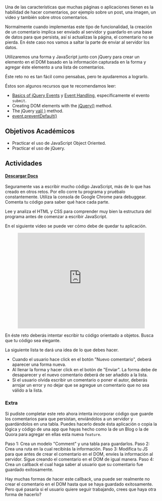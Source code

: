 Una de las características que muchas páginas o aplicaciones tienen es la habilidad de hacer comentarios, por ejemplo sobre un post, una imagen, un video y también sobre otros comentarios.

Normalmente cuando implementas este tipo de funcionalidad, la creación de un comentario implica ser enviado al servidor y guardarlo en una base de datos para que persista, así si actualizas la página, el comentario no se pierda. En éste caso nos vamos a saltar la parte de enviar al servidor los datos.

Utilizaremos una forma y JavaScript junto con jQuery para crear un elemento en el DOM basado en la información capturada en la forma y agregar éste elemento a una lista de comentarios.

Éste reto no es tan fácil como pensabas, pero te ayudaremos a lograrlo.

Éstos son algunos recursos que te recomendamos leer:

- [Basics of jQuery Events](http://learn.jquery.com/events/event-basics/) y [Event Handling](http://learn.jquery.com/events/handling-events/), específicamente el evento `submit`.
- Creating DOM elements with the [jQuery()](http://api.jquery.com/jQuery/#jQuery2) method.
- The jQuery [val( )](http://api.jquery.com/val/) method.
- [event.preventDefault()](http://api.jquery.com/event.preventDefault/)

## Objetivos Académicos

- Practicar el uso de JavaScript Object Oriented.
- Practicar el uso de jQuery.

## Actividades
#### [Descargar Docs](https://drive.google.com/open?id=0ByUoGI7lHNH8YlBhckxRQm5ZdVk)

Seguramente vas a escribir mucho código JavaScript, más de lo que has creado en otros retos. Por ello corre tu programa y pruébalo constantemente. Utiliza la consola de Google Chrome para debuggear. Comenta tu código para saber qué hace cada parte.

Lee y analiza el HTML y CSS para comprender muy bien la estructura del programa antes de comenzar a escribir JavaScript.

En el siguiente video se puede ver cómo debe de quedar tu aplicación.

<center>
    <iframe width="420" height="315" src="https://www.youtube.com/embed/9166FJsgc7g" frameborder="0" allowfullscreen></iframe>
</center>

En éste reto deberás intentar escribir tu código orientado a objetos. Busca que tu código sea elegante.

La siguiente lista te dará una idea de lo que debes hacer.

- Cuando el usuario hace click en el botón "Nuevo comentario", deberá aparecer una forma nueva.
- Al llenar la forma y hacer click en el botón de "Enviar". La forma debe de desaparecer y el nuevo comentario deberá de ser añadido a la lista.
- Si el usuario olvida escribir un comentario o poner el autor, deberás arrojar un error y no dejar que se agregue un comentario que no sea válido a la lista.

### Extra

Si pudiste completar este reto ahora intenta incorporar código que guarde los comentarios para que persistan, enviándolos a un servidor y guardándolos en una tabla. Puedes hacerlo desde ésta aplicación o copia la lógica y código de una app que hayas hecho como la de un Blog o la de Quora para agregar en ellas esta nueva `feature`.

Paso 1: Crea un modelo "Comment" y una tabla para guardarlos.
Paso 2: Crea una ruta en la cual recibirás la información.
Paso 3: Modifica tu JS para que antes de crear el comentario en el DOM, envíes la información al servidor. Sigue creando el comentario en el DOM de igual manera.
Paso 4: Crea un callback el cual haga saber al usuario que su comentario fue guardado exitosamente.

Hay muchas formas de hacer este callback, una puede ser realmente no crear el comentario en el DOM hasta que se haya guardado exitosamente. Pero qué pasaría si el usuario quiere seguir trabajando, crees que haya otra forma de hacerlo?
